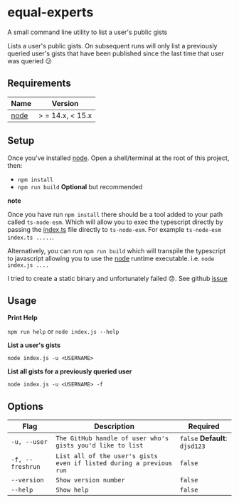 # equal-experts
A small command line utility to list a user's public gists

[node]: https://nodejs.org/en/download/package-manager/

Lists a user's public gists.  On subsequent runs will only list a previously queried user's gists that have been published 
since the last time that user was queried :confused:

## Requirements

| Name     | Version            |
|----------|--------------------|
| [node]   | > = 14.x, < 15.x   |


## Setup

Once you've installed [node]. Open a shell/terminal at the root of this project, then:
* `npm install`
* `npm run build` **Optional** but recommended

**note**

Once you have run `npm install` there should be a tool added to your path called `ts-node-esm`. Which will allow you to exec the typescript directly by passing the [index.ts](index.ts)
file directly to `ts-node-esm`.  For example `ts-node-esm index.ts .....`.

Alternatively, you can run `npm run build` which will transpile the typescript to javascript allowing you to use the [node] runtime
executable. i.e. `node index.js ....`

I tried to create a static binary and unfortunately failed :disappointed:. See github [issue](https://github.com/vercel/pkg/issues/1291)

## Usage

__Print Help__


`npm run help`
or
`node index.js --help`



__List a user's gists__


`node index.js -u <USERNAME>`

__List all gists for a previously queried user__


`node index.js -u <USERNAME> -f`


## Options

| Flag             | Description                                                         | Required                      |
|------------------|---------------------------------------------------------------------|-------------------------------|
| `-u, --user`     | `The GitHub handle of user who's gists you'd like to list`          | `false` **Default**: `djsd123` |
| `-f, --freshrun` | `List all of the user's gists even if listed during a previous run` | `false`                       |
| `--version`      | `Show version number`                                               | `false`                       |
| `--help`         | `Show help`                                                         | `false`                       |
